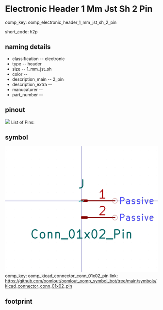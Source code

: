 # Electronic Header 1 Mm Jst Sh 2 Pin
oomp_key: oomp_electronic_header_1_mm_jst_sh_2_pin  

short_code: h2p
## naming details
* classification -- electronic
* type -- header
* size -- 1_mm_jst_sh
* color -- 
* description_main -- 2_pin
* description_extra -- 
* manucaturer -- 
* part_number -- 
## pinout
![](working_pinout_600.png)
List of Pins:

## symbol

![](symbol/0/working/working_600.png)  
oomp_key: oomp_kicad_connector_conn_01x02_pin
link: https://github.com/oomlout/oomlout_oomp_symbol_bot/tree/main/symbols/kicad_connector_conn_01x02_pin


## footprint
